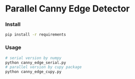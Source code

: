 # Parallel Canny Edge Detector
### Install
```bash
pip install -r requirements
```

### Usage
```bash
# serial version by numpy
python canny_edge_serial.py
# parallel version by cupy package
python canny_edge_cupy.py
```